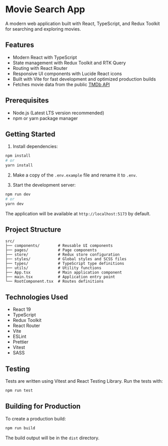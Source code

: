 # Movie Search App

A modern web application built with React, TypeScript, and Redux Toolkit for searching and exploring movies.

## Features

- Modern React with TypeScript
- State management with Redux Toolkit and RTK Query
- Routing with React Router
- Responsive UI components with Lucide React icons
- Built with Vite for fast development and optimized production builds
- Fetches movie data from the public [TMDb API](https://www.themoviedb.org/documentation/api)

## Prerequisites

- Node.js (Latest LTS version recommended)
- npm or yarn package manager

## Getting Started

1. Install dependencies:
```bash
npm install
# or
yarn install
```

2. Make a copy of the `.env.example` file and rename it to `.env`.

3. Start the development server:
```bash
npm run dev
# or
yarn dev
```

The application will be available at `http://localhost:5173` by default.


## Project Structure

```
src/
├── components/        # Reusable UI components
├── pages/             # Page components
├── store/             # Redux store configuration
├── styles/            # Global styles and SCSS files
├── types/             # TypeScript type definitions
├── utils/             # Utility functions
├── App.tsx            # Main application component
├── main.tsx           # Application entry point
└── RootComponent.tsx  # Routes definitions
```

## Technologies Used

- React 19
- TypeScript
- Redux Toolkit
- React Router
- Vite
- ESLint
- Prettier
- Vitest
- SASS

## Testing

Tests are written using Vitest and React Testing Library. Run the tests with:

```bash
npm run test
```

## Building for Production

To create a production build:

```bash
npm run build
```

The build output will be in the `dist` directory.
